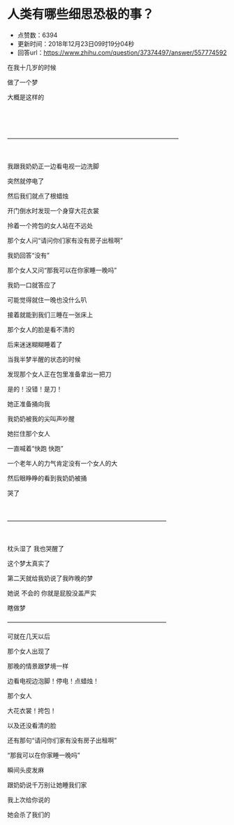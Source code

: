 # 人类有哪些细思恐极的事？
- 点赞数：6394
- 更新时间：2018年12月23日09时19分04秒
- 回答url：https://www.zhihu.com/question/37374497/answer/557774592
<body>
 <p data-pid="iyI0jLs7">在我十几岁的时候</p>
 <p data-pid="lP7Z4ole">做了一个梦</p>
 <p data-pid="0AjH0jvU">大概是这样的</p>
 <p class="ztext-empty-paragraph"><br></p>
 <p class="ztext-empty-paragraph"><br></p>
 <p data-pid="Sa2saHSt">————————————————————————————</p>
 <p class="ztext-empty-paragraph"><br></p>
 <p data-pid="nut_aR_o">我跟我奶奶正一边看电视一边洗脚</p>
 <p data-pid="qLD6rny2">突然就停电了</p>
 <p data-pid="qhPNPOGq">然后我们就点了根蜡烛</p>
 <p data-pid="GT_rTmgK">开门倒水时发现一个身穿大花衣裳</p>
 <p data-pid="VvXofCiy">拎着一个挎包的女人站在不远处</p>
 <p data-pid="K13Wdhmu">那个女人问“请问你们家有没有房子出租啊”</p>
 <p data-pid="w29-kAcI">我奶回答“没有”</p>
 <p data-pid="za9nuK29">那个女人又问“那我可以在你家睡一晚吗”</p>
 <p data-pid="cyM0L87L">我奶一口就答应了</p>
 <p data-pid="Ht0kIzuG">可能觉得就住一晚也没什么叭</p>
 <p data-pid="f1kKAGVB">接着就能到我们三睡在一张床上</p>
 <p data-pid="eVrf2Hw5">那个女人的脸是看不清的</p>
 <p data-pid="f_br6odu">后来迷迷糊糊睡着了</p>
 <p data-pid="qcF3kOws">当我半梦半醒的状态的时候</p>
 <p data-pid="rKRF5Yes">发现那个女人正在包里准备拿出一把刀</p>
 <p data-pid="DA3rk6ke">是的！没错！是刀！</p>
 <p data-pid="z-tDMgWj">她正准备捅向我</p>
 <p data-pid="sZP1HYlY">我奶奶被我的尖叫声吵醒</p>
 <p data-pid="3-57Z6rl">她拦住那个女人</p>
 <p data-pid="23US8tR9">一直喊着“快跑 快跑”</p>
 <p data-pid="KaLJqZgn">一个老年人的力气肯定没有一个女人的大</p>
 <p data-pid="ZdBy-rmW">然后眼睁睁的看到我奶奶被捅</p>
 <p data-pid="6Ci28A-9">哭了</p>
 <p class="ztext-empty-paragraph"><br></p>
 <p data-pid="JziRU_80">——————————————————————————</p>
 <p class="ztext-empty-paragraph"><br></p>
 <p data-pid="XU9DZ8sr">枕头湿了 我也哭醒了</p>
 <p data-pid="Kdr1OBO-">这个梦太真实了</p>
 <p data-pid="IRRf8QV4">第二天就给我奶说了我昨晚的梦</p>
 <p data-pid="9Of9AmVj">她说 不会的 你就是屁股没盖严实</p>
 <p data-pid="5JbFwXCC">瞎做梦</p>
 <p data-pid="6kAa01ar">——————————————————————————</p>
 <p data-pid="k7XDM003">可就在几天以后</p>
 <p data-pid="0xvFGHpi">那个女人出现了</p>
 <p data-pid="a_OOsL1g">那晚的情景跟梦境一样</p>
 <p data-pid="OsWc58Ax">边看电视边泡脚！停电！点蜡烛！</p>
 <p data-pid="6zdtvZIg">那个女人</p>
 <p data-pid="vccNr57f">大花衣裳！挎包！</p>
 <p data-pid="Bi6sbkqq">以及还没看清的脸</p>
 <p data-pid="ejNKIu8G">还有那句“请问你们家有没有房子出租啊”</p>
 <p data-pid="tQ2Fohxe">“那我可以在你家睡一晚吗”</p>
 <p data-pid="dyXS_x7N">瞬间头皮发麻</p>
 <p data-pid="EOT_1F7h">跟奶奶说千万别让她睡我们家</p>
 <p data-pid="6KUi172J">我上次给你说的</p>
 <p data-pid="XZrzJhme">她会杀了我们的</p>
 <p></p>
 <p></p>
 <p></p>
 <p></p>
</body>